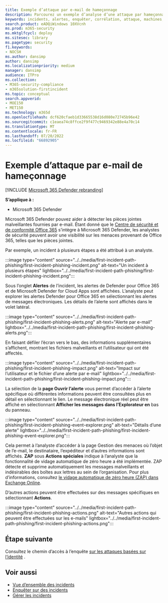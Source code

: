```yaml
---
title: Exemple d’attaque par e-mail de hameçonnage
description: Parcourez un exemple d’analyse d’une attaque par hameçonnage.
keywords: incidents, alertes, enquêter, corrélation, attaque, machines, appareils, utilisateurs, identités, identité, boîte de réception, e-mail, 365, microsoft, m365
search.product: eADQiWindows 10XVcnh
ms.prod: m365-security
ms.mktglfcycl: deploy
ms.sitesec: library
ms.pagetype: security
f1.keywords:
- NOCSH
ms.author: dansimp
author: dansimp
ms.localizationpriority: medium
manager: dansimp
audience: ITPro
ms.collection:
- M365-security-compliance
- m365solution-firstincident
ms.topic: conceptual
search.appverid:
- MOE150
- MET150
ms.technology: m365d
ms.openlocfilehash: dcf620cfaeb1d33665538d16d080e72745b96e42
ms.sourcegitcommit: c1eaea74c8ffce2f9f477c9469342e88e4a70c14
ms.translationtype: MT
ms.contentlocale: fr-FR
ms.lasthandoff: 07/20/2022
ms.locfileid: "66892905"
---
```

# <a name="example-of-a-phishing-email-attack"></a>Exemple d’attaque par e-mail de hameçonnage

[!INCLUDE [Microsoft 365 Defender rebranding](../includes/microsoft-defender.md)]

**S’applique à :**
- Microsoft 365 Defender

Microsoft 365 Defender pouvez aider à détecter les pièces jointes malveillantes fournies par e-mail. Étant donné que le [Centre de sécurité et de conformité Office 365](https://protection.office.com/) s’intègre à Microsoft 365 Defender, les analystes de sécurité peuvent avoir une visibilité sur les menaces provenant de Office 365, telles que les pièces jointes.

Par exemple, un incident à plusieurs étapes a été attribué à un analyste.
 
:::image type="content" source="../../media/first-incident-path-phishing/first-incident-phishing-incident.png" alt-text="Un incident à plusieurs étapes" lightbox="../../media/first-incident-path-phishing/first-incident-phishing-incident.png":::

Sous l’onglet **Alertes** de l’incident, les alertes de Defender pour Office 365 et de Microsoft Defender for Cloud Apps sont affichées. L’analyste peut explorer les alertes Defender pour Office 365 en sélectionnant les alertes de messages électroniques. Les détails de l’alerte sont affichés dans le volet latéral.

:::image type="content" source="../../media/first-incident-path-phishing/first-incident-phishing-alerts.png" alt-text="Alerte par e-mail" lightbox="../../media/first-incident-path-phishing/first-incident-phishing-alerts.png":::
 
En faisant défiler l’écran vers le bas, des informations supplémentaires s’affichent, montrant les fichiers malveillants et l’utilisateur qui ont été affectés.

:::image type="content" source="../../media/first-incident-path-phishing/first-incident-phishing-impact.png" alt-text="Impact sur l’utilisateur et le fichier d’une alerte par e-mail" lightbox="../../media/first-incident-path-phishing/first-incident-phishing-impact.png":::
  
La sélection de la **page Ouvrir l’alerte** vous permet d’accéder à l’alerte spécifique où différentes informations peuvent être consultées plus en détail en sélectionnant le lien. Le message électronique réel peut être affiché en sélectionnant **Afficher les messages dans l’Explorateur en** bas du panneau.
 
:::image type="content" source="../../media/first-incident-path-phishing/first-incident-phishing-event-explorer.png" alt-text="Détails d’une alerte" lightbox="../../media/first-incident-path-phishing/first-incident-phishing-event-explorer.png"::: 

Cela permet à l’analyste d’accéder à la page Gestion des menaces où l’objet de l’e-mail, le destinataire, l’expéditeur et d’autres informations sont affichés. **ZAP** sous **Actions spéciales** indique à l’analyste que la fonctionnalité de vidage automatique de zéro heure a été implémentée. ZAP détecte et supprime automatiquement les messages malveillants et indésirables des boîtes aux lettres au sein de l’organisation. Pour plus d’informations, consultez [le vidage automatique de zéro heure (ZAP) dans Exchange Online](../office-365-security/zero-hour-auto-purge.md).

D’autres actions peuvent être effectuées sur des messages spécifiques en sélectionnant **Actions**. 
 
:::image type="content" source="../../media/first-incident-path-phishing/first-incident-phishing-actions.png" alt-text="Autres actions qui peuvent être effectuées sur les e-mails" lightbox="../../media/first-incident-path-phishing/first-incident-phishing-actions.png"::: 

## <a name="next-step"></a>Étape suivante

Consultez le chemin d’accès à l’enquête [sur les attaques basées sur l’identité](first-incident-path-identity.md) .

## <a name="see-also"></a>Voir aussi

- [Vue d’ensemble des incidents](incidents-overview.md)
- [Enquêter sur des incidents](investigate-incidents.md)
- [Gérer les incidents](manage-incidents.md)
